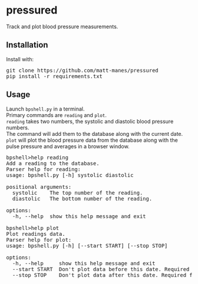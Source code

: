 # pressured

Track and plot blood pressure measurements.

## Installation

Install with:

<pre>
git clone https://github.com/matt-manes/pressured
pip install -r requirements.txt
</pre>

## Usage

Launch `bpshell.py` in a terminal.<br>
Primary commands are `reading` and `plot`.<br>
`reading` takes two numbers, the systolic and diastolic blood pressure numbers.<br>
The command will add them to the database along with the current date.<br>
`plot` will plot the blood pressure data from the database along with the pulse pressure and averages in a browser window.
<pre>
bpshell>help reading
Add a reading to the database.
Parser help for reading:
usage: bpshell.py [-h] systolic diastolic

positional arguments:
  systolic    The top number of the reading.
  diastolic   The bottom number of the reading.

options:
  -h, --help  show this help message and exit
  
bpshell>help plot
Plot readings data.
Parser help for plot:
usage: bpshell.py [-h] [--start START] [--stop STOP]

options:
  -h, --help     show this help message and exit
  --start START  Don't plot data before this date. Required format: month_digit/day_digit/4_digit_year
  --stop STOP    Don't plot data after this date. Required format: month_digit/day_digit/4_digit_year
</pre>
